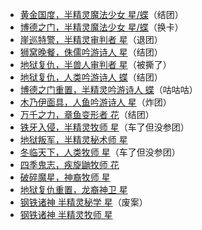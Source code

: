 - [黄金国度，半精灵魔法少女 星/蝶](promised/Xing&Die.md)（结团）
- [博德之门，半精灵魔法少女 星/蝶](baldur's_gate/Xing&Die.md)（换卡）
- [崖巡特警，半精灵审判者 星](agents_of_edgewatch/星.md)（退团）
- [狮窝晚餐，侏儒吟游诗人 星](dinner_at_lion_lodge/星.md)（结团）
- [地狱复仇，半兽人审判者 星](hell's_vengeance/星.md)（被撕了）
- [地狱复仇，人类吟游诗人 蝶](hell's_vengeance/蝶.md)（结团）
- [博德之门重置，半精灵吟游诗人 蝶](baldur's_gate_remake/蝶.md)（咕咕咕）
- [木乃伊面具，人鱼吟游诗人 星](mummy's_mask/星.md)（炸团）
- [万千之力，章鱼变形者 花](strength_of_thousands/花.md)（结团）
- [铁牙入侵，半精灵牧师 星](ironfang_invasion/星.md)（车了但没参团）
- [地狱叛军，半精灵秘术师 星](hell's_rebels/星.md)
- [冬临天下，人类牧师 星](reign_of_winter/星.md)（车了但没参团）
- [四季鬼志，疾旋鼬牧师 花](season_of_ghosts/花.md)
- [破碎魔星，神裔牧师 星](shattered_star/星.md)
- [地狱复仇重置，龙裔神卫 星](hell's_vengeance_remake/星.md)
- [钢铁诸神 半精灵秘学 星](iron_gods/秘学星.md)（废案）
- [钢铁诸神 半精灵牧师 星](iron_gods/星.md)